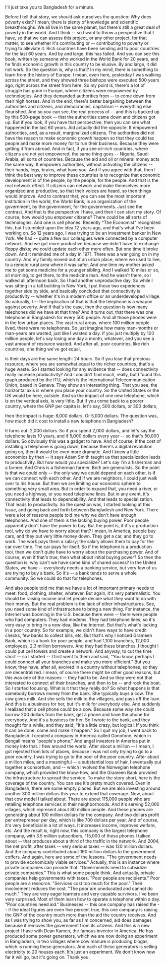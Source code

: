 
I&#39;ll just take you to Bangladesh for a minute.

Before I tell that story, we should ask ourselves the question:
Why does poverty exist?
I mean, there is plenty of knowledge and scientific breakthroughs.
We all live in the same planet,
but there&#39;s still a great deal of poverty in the world.
And I think -- so I want to throw a perspective that I have,
so that we can assess this project, or any other project, for that matter,
to see whether it&#39;s contributing or --
contributing to poverty or trying to alleviate it.
Rich countries have been sending aid to poor countries for the last 60 years.
And by and large, this has failed.
And you can see this book,
written by someone who worked in the World Bank for 20 years,
and he finds economic growth in this country to be elusive.
By and large, it did not work.
So the question is, why is that?
In my mind, there is something to learn from the history of Europe.
I mean, even here, yesterday I was walking across the street,
and they showed three bishops were executed 500 years ago,
right across the street from here.
So my point is, there&#39;s a lot of struggle has gone in Europe,
where citizens were empowered by technologies.
And they demanded authorities from --
to come down from their high horses.
And in the end, there&#39;s better bargaining
between the authorities and citizens,
and democracies, capitalism -- everything else flourished.
And so you can see, the real process of --
and this is backed up by this 500-page book --
that the authorities came down and citizens got up.
But if you look, if you have that perspective,
then you can see what happened in the last 60 years.
Aid actually did the opposite.
It empowered authorities,
and, as a result, marginalized citizens.
The authorities did not have the reason to make economic growth happen
so that they could tax people
and make more money for to run their business.
Because they were getting it from abroad.
And in fact, if you see oil-rich countries,
where citizens are not yet empowered, the same thing goes --
Nigeria, Saudi Arabia, all sorts of countries.
Because the aid and oil or mineral money acts the same way.
It empowers authorities, without activating the citizens --
their hands, legs, brains, what have you.
And if you agree with that, then I think the best way to improve these countries
is to recognize that economic development is of the people,
by the people, for the people.
And that is the real network effect.
If citizens can network and make themselves more organized and productive,
so that their voices are heard,
so then things would improve.
And to contrast that, you can see the most important institution in the world,
the World Bank, is an organization of the government,
by the government, for the governments.
Just see the contrast.
And that is the perspective I have, and then I can start my story.
Of course, how would you empower citizens?
There could be all sorts of technologies. And one is cell phones.
Recently &quot;The Economist&quot; recognized this,
but I stumbled upon the idea 12 years ago,
and that&#39;s what I&#39;ve been working on.
So 12 years ago, I was trying to be an investment banker in New York.
We had -- quite a few our colleagues were connected by a computer network.
And we got more productive because we didn&#39;t have to exchange floppy disks;
we could update each other more often.
But one time it broke down.
And it reminded me of a day in 1971.
There was a war going on in my country.
And my family moved out of an urban place, where we used to live,
to a remote rural area where it was safer.
And one time my mother asked me to get some medicine for a younger sibling.
And I walked 10 miles or so, all morning, to get there, to the medicine man.
And he wasn&#39;t there, so I walked all afternoon back.
So I had another unproductive day.
So while I was sitting in a tall building in New York,
I put those two experiences together side by side,
and basically concluded that connectivity is productivity --
whether it&#39;s in a modern office or an underdeveloped village.
So naturally, I -- the implication of that is
that the telephone is a weapon against poverty.
And if that&#39;s the case, then the question is
how many telephones did we have at that time?
And it turns out, that there was one telephone in Bangladesh
for every 500 people.
And all those phones were in the few urban places.
The vast rural areas, where 100 million people lived,
there were no telephones.
So just imagine how many man-months or man-years are wasted,
just like I wasted a day.
If you just multiply by 100 million people, let&#39;s say losing one day a month,
whatever, and you see a vast amount of resource wasted.
And after all, poor countries, like rich countries, one thing we&#39;ve got equal,

is their days are the same length: 24 hours.
So if you lose that precious resource,
where you are somewhat equal to the richer countries,
that&#39;s a huge waste.
So I started looking for any evidence that --
does connectivity really increase productivity?
And I couldn&#39;t find much, really, but I found this graph produced by the ITU,
which is the International Telecommunication Union, based in Geneva.
They show an interesting thing.
That you see, the horizontal axis is where you place your country.
So the United States or the UK would be here, outside.
And so the impact of one new telephone,
which is on the vertical axis, is very little.
But if you come back to a poorer country, where the GNP per capita is,
let&#39;s say, 500 dollars, or 300 dollars,

then the impact is huge: 6,000 dollars. Or 5,000 dollars.
The question was,
how much did it cost to install a new telephone in Bangladesh?

It turns out: 2,000 dollars.
So if you spend 2,000 dollars, and let&#39;s say the telephone lasts 10 years,
and if 5,000 dollars every year -- so that&#39;s 50,000 dollars.
So obviously this was a gadget to have.
And of course, if the cost of installing a telephone is going down,
because there&#39;s a digital revolution going on,
then it would be even more dramatic.
And I knew a little economics by then --
it says Adam Smith taught us that specialization leads to productivity.
But how would you specialize?
Let&#39;s say I&#39;m a fisherman and a farmer.
And Chris is a fisherman farmer. Both are generalists.
So the point is that we could only -- the only way we could depend on each other,
is if we can connect with each other.
And if we are neighbors, I could just walk over to his house.
But then we are limiting our economic sphere to something very small area.
But in order to expand that, you need a river,
or you need a highway, or you need telephone lines.
But in any event, it&#39;s connectivity that leads to dependability.
And that leads to specialization.
That leads to productivity.
So the question was, I started looking at this issue,
and going back and forth between Bangladesh and New York.
There were a lot of reasons people told me
why we don&#39;t have enough telephones.
And one of them is the lacking buying power.
Poor people apparently don&#39;t have the power to buy.
But the point is, if it&#39;s a production tool, why do we have to worry about that?
I mean, in America, people buy cars,
and they put very little money down.
They get a car, and they go to work.
The work pays them a salary;
the salary allows them to pay for the car over time.
The car pays for itself.
So if the telephone is a production tool,
then we don&#39;t quite have to worry about the purchasing power.
And of course, even if that&#39;s true, then what about initial buying power?
So then the question is, why can&#39;t we have some kind of shared access?
In the United States, we have -- everybody needs a banking service,
but very few of us are trying to buy a bank.
So it&#39;s -- a bank tends to serve a whole community.
So we could do that for telephones.

And also people told me that we have a lot of important primary needs to meet:
food, clothing, shelter, whatever.
But again, it&#39;s very paternalistic.
You should be raising income
and let people decide what they want to do with their money.
But the real problem is the lack of other infrastructures.
See, you need some kind of infrastructure to bring a new thing.
For instance, the Internet was booming in the U.S.
because there were -- there were people who had computers.
They had modems.
They had telephone lines, so it&#39;s very easy to bring in a new idea, like the Internet.
But that&#39;s what&#39;s lacking in a poor country.
So for example, we didn&#39;t have ways to have credit checks,
few banks to collect bills, etc.
But that&#39;s why I noticed Grameen Bank, which is a bank for poor people,
and had 1,100 branches, 12,000 employees, 2.3 million borrowers.
And they had these branches.
I thought I could put cell towers and create a network.
And anyway, to cut the time short -- so I started --
I first went to them and said,
&quot;You know, perhaps I could connect all your branches and make you more efficient.&quot;
But you know, they have, after all, evolved in a country without telephones,
so they are decentralized. I mean, of course there might be other good reasons,
but this was one of the reasons -- they had to be.
And so they were not that interested to connect all their branches,
and then to be -- and rock the boat.
So I started focusing. What is it that they really do?
So what happens is that somebody borrows money from the bank.
She typically buys a cow. The cow gives milk.
And she sells the milk to the villagers, and pays off the loan.
And this is a business for her, but it&#39;s milk for everybody else.
And suddenly I realized that a cell phone could be a cow.
Because some way she could borrow 200 dollars from the bank,
get a phone and have the phone for everybody.
And it&#39;s a business for her.
So I wrote to the bank, and they thought for a while, and they said,
&quot;It&#39;s a little crazy, but logical.
If you think it can be done, come and make it happen.&quot;
So I quit my job; I went back to Bangladesh.
I created a company in America called Gonofone,
which in Bengali means &quot;people&#39;s phone.&quot;
And angel investors in America put in money into that.
I flew around the world.
After about a million -- I mean, I got rejected from lots of places,
because I was not only trying to go to a poor country,
I was trying to go to the poor of the poor country.
After about a million miles, and a meaningful --
a substantial loss of hair, I eventually put together a consortium, and --
which involved the Norwegian telephone company,
which provided the know-how,
and the Grameen Bank provided the infrastructure to spread the service.
To make the story short, here is the coverage of the country.
You can see it&#39;s pretty much covered.
Even in Bangladesh, there are some empty places.
But we are also investing around another 300 million dollars this year
to extend that coverage.
Now, about that cow model I talked about.
There are about 115,000 people who are retailing telephone services
in their neighborhoods.
And it&#39;s serving 52,000 villages, which represent about 80 million people.
And these phones are generating
about 100 million dollars for the company.
And two dollars profit per entrepreneur per day, which is like 700 dollars per year.
And of course, it&#39;s very beneficial in a lot of ways.
It increases income, improves welfare, etc.
And the result is, right now, this company is the largest telephone company,
with 3.5 million subscribers,
115,000 of these phones I talked about --
that produces about a third of the traffic in the network.
And 2004, the net profit, after taxes --
very serious taxes -- was 120 million dollars.
And the company contributed about 190 million dollars to the government coffers.
And again, here are some of the lessons.
&quot;The government needs to provide economically viable services.&quot;
Actually, this is an instance where private companies can provide that.
&quot;Governments need to subsidize private companies.&quot;
This is what some people think.
And actually, private companies help governments with taxes.
&quot;Poor people are recipients.&quot;
Poor people are a resource.
&quot;Services cost too much for the poor.&quot;
Their involvement reduces the cost.
&quot;The poor are uneducated and cannot do much.&quot;
They are very eager learners and very capable survivors.
I&#39;ve been very surprised.
Most of them learn how to operate a telephone within a day.
&quot;Poor countries need aid.&quot;
Businesses -- this one company has raised the --
if the ideal figures are even five percent true, this one company
is raising the GNP of the country much more than the aid the country receives.
And as I was trying to show you, as far as I&#39;m concerned,
aid does damages because it removes the government from its citizens.
And this is a new project I have with Dean Kamen, the famous inventor in America.
He has produced some power generators,
which we are now doing an experiment in Bangladesh,
in two villages where cow manure is producing biogas,
which is running these generators.
And each of these generators is selling electricity to 20 houses each.
It&#39;s just an experiment.
We don&#39;t know how far it will go,
but it&#39;s going on.
Thank you.
